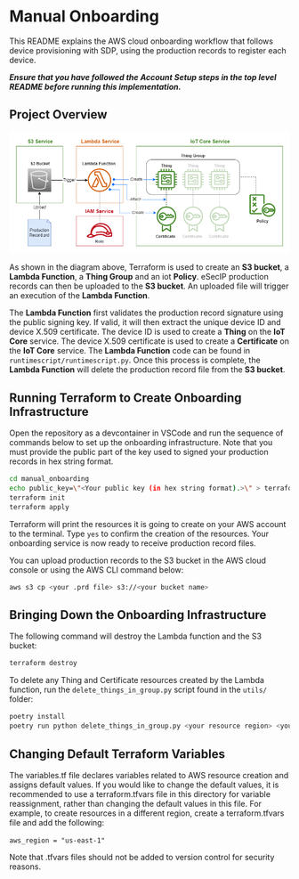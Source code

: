 # Manual Onboarding

This README explains the AWS cloud onboarding workflow that follows device
provisioning with SDP, using the production records to register each device.

***Ensure that you have followed the Account Setup steps in the top level
README before running this implementation.***

## Project Overview

![Alt text for image](Architecture.drawio.png)

As shown in the diagram above, Terraform is used to create an **S3 bucket**,
a **Lambda Function**, a **Thing Group** and an iot **Policy**. eSecIP
production records can then be uploaded to the **S3 bucket**. An uploaded
file will trigger an execution of the **Lambda Function**.

The **Lambda Function** first validates the production record signature using
the public signing key. If valid, it will then extract the unique device ID
and device X.509 certificate. The device ID is used to create a **Thing** on
the **IoT Core** service. The device X.509 certificate is used to create a
**Certificate** on the **IoT Core** service. The **Lambda Function** code can
be found in ```runtimescript/runtimescript.py```. Once this process is
complete, the **Lambda Function** will delete the production record file from
the **S3 bucket**.

## Running Terraform to Create Onboarding Infrastructure

Open the repository as a devcontainer in VSCode and run the sequence of
commands below to set up the onboarding infrastructure. Note that you must
provide the public part of the key used to signed your production records in
hex string format.

```bash
cd manual_onboarding
echo public_key=\"<Your public key (in hex string format).>\" > terraform.tfvars
terraform init
terraform apply
```

Terraform will print the resources it is going to create on your AWS account
to the terminal. Type `yes` to confirm the creation of the resources. Your
onboarding service is now ready to receive production record files.

You can upload production records to the S3 bucket in the AWS cloud console or
using the AWS CLI command below:

```bash
aws s3 cp <your .prd file> s3://<your bucket name>
```

## Bringing Down the Onboarding Infrastructure

The following command will destroy the Lambda function and the S3 bucket:

```bash
terraform destroy
```

To delete any Thing and Certificate resources created by the Lambda function,
run the ```delete_things_in_group.py``` script found in the ```utils/```
folder:

```bash
poetry install
poetry run python delete_things_in_group.py <your resource region> <your thing group name>
```

## Changing Default Terraform Variables

The variables.tf file declares variables related to AWS resource creation and
assigns default values. If you would like to change the default values, it is
recommended to use a terraform.tfvars file in this directory for variable
reassignment, rather than changing the default values in this file. For
example, to create resources in a different region, create a terraform.tfvars
file and add the following:

```aws_region = "us-east-1"```

Note that .tfvars files should not be added to version control for security
reasons.
